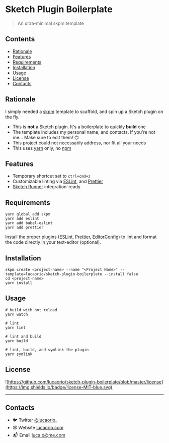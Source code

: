 # Sketch Plugin Boilerplate

> An ultra-minimal skpm template

## Contents

- [Rationale](#rationale)
- [Features](#features)
- [Requirements](#requirements)
- [Installation](#installation)
- [Usage](#usage)
- [License](#license)
- [Contacts](#contacts)

## Rationale

I simply needed a [skpm](https://github.com/skpm/skpm) template to scaffold, and spin up a Sketch plugin on the fly.

- This is **not** a Sketch plugin. It's a boilerplate to quickly **build** one
- The template includes my personal name, and contacts. If you're not me... Make sure to edit them! 🙃
- This project could not necessarily address, nor fit all your needs
- This uses [yarn](https://yarnpkg.com/en/) only, no [npm](https://www.npmjs.com/)

## Features

- Temporary shortcut set to `ctrl+cmd+z`
- Customizable linting via [ESLint](https://eslint.org/), and [Prettier](https://prettier.io/)
- [Sketch Runner](https://sketchrunner.com/) integration-ready

## Requirements

```shell
yarn global add skpm
yarn add eslint
yarn add babel-eslint
yarn add prettier
```

Install the proper plugins ([ESLint](https://eslint.org/), [Prettier](https://prettier.io/), [EditorConfig](https://editorconfig.org)) to lint and format the code directly in your text-editor (optional).

## Installation

```shell
skpm create <project-name> --name "<Project Name>" --template=lucaorio/sketch-plugin-boilerplate --install false
cd <project-name>
yarn install
```

## Usage

```shell
# build with hot reload
yarn watch

# lint
yarn lint

# lint and build
yarn build

# lint, build, and symlink the plugin
yarn symlink
```

## License

![https://github.com/lucaorio/sketch-plugin-boilerplate/blob/master/license](https://img.shields.io/badge/license-MIT-blue.svg)

---

## Contacts

- 🐦 Twitter [@lucaorio\_](http://twitter.com/@lucaorio_)
- 🕸 Website [lucaorio.com](http://lucaorio.com)
- 📬 Email [luca.o@me.com](mailto:luca.o@me.com)

